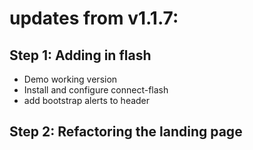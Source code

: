 # updates from v1.1.7:

## Step 1: Adding in flash
* Demo working version
* Install and configure connect-flash
* add bootstrap alerts to header

## Step 2: Refactoring the landing page



